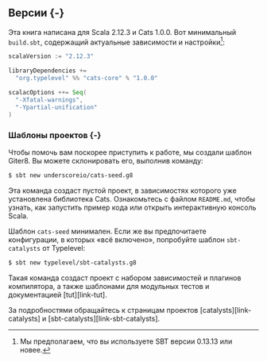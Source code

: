 ## Версии {-}

Эта книга написана для Scala 2.12.3 и Cats 1.0.0.
Вот минимальный `build.sbt`, 
содержащий актуальные зависимости и настройки[^sbt-version]:

```scala
scalaVersion := "2.12.3"

libraryDependencies +=
  "org.typelevel" %% "cats-core" % "1.0.0"

scalacOptions ++= Seq(
  "-Xfatal-warnings",
  "-Ypartial-unification"
)
```

[^sbt-version]: Мы предполагаем, что вы используете SBT версии 0.13.13 или новее.

### Шаблоны проектов {-}

Чтобы помочь вам поскорее приступить к работе, 
мы создали шаблон Giter8.
Вы можете склонировать его, выполнив команду:

```bash
$ sbt new underscoreio/cats-seed.g8
```

Эта команда создаст пустой проект, 
в зависимостях которого уже установлена библиотека Cats.
Ознакомьтесь с файлом `README.md`,
чтобы узнать, как запустить пример кода
или открыть интерактивную консоль Scala.

Шаблон `cats-seed` минимален.
Если же вы предпочитаете конфигурации, в которых «всё включено»,
попробуйте шаблон `sbt-catalysts` от Typelevel:

```bash
$ sbt new typelevel/sbt-catalysts.g8
```

Такая команда создаст проект 
с набором зависимостей и плагинов компилятора, 
а также шаблонами для модульных тестов 
и документацией [tut][link-tut].

За подробностями обращайтесь 
к страницам проектов [catalysts][link-catalysts] 
и [sbt-catalysts][link-sbt-catalysts].

